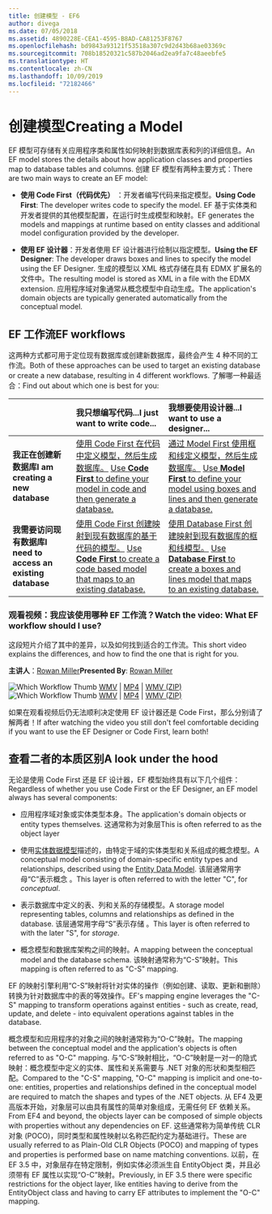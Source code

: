 ```yaml
---
title: 创建模型 - EF6
author: divega
ms.date: 07/05/2018
ms.assetid: 4890228E-CEA1-4595-B8AD-CA81253F8767
ms.openlocfilehash: bd9843a93121f53518a307c9d2d43b68ae03369c
ms.sourcegitcommit: 708b18520321c587b2046ad2ea9fa7c48aeebfe5
ms.translationtype: HT
ms.contentlocale: zh-CN
ms.lasthandoff: 10/09/2019
ms.locfileid: "72182466"
---
```

# <a name="creating-a-model"></a><span data-ttu-id="01316-102">创建模型</span><span class="sxs-lookup"><span data-stu-id="01316-102">Creating a Model</span></span>

<span data-ttu-id="01316-103">EF 模型可存储有关应用程序类和属性如何映射到数据库表和列的详细信息。</span><span class="sxs-lookup"><span data-stu-id="01316-103">An EF model stores the details about how application classes and properties map to database tables and columns.</span></span> <span data-ttu-id="01316-104">创建 EF 模型有两种主要方式：</span><span class="sxs-lookup"><span data-stu-id="01316-104">There are two main ways to create an EF model:</span></span>

- <span data-ttu-id="01316-105">**使用 Code First（代码优先）** ：开发者编写代码来指定模型。</span><span class="sxs-lookup"><span data-stu-id="01316-105">**Using Code First**: The developer writes code to specify the model.</span></span> <span data-ttu-id="01316-106">EF 基于实体类和开发者提供的其他模型配置，在运行时生成模型和映射。</span><span class="sxs-lookup"><span data-stu-id="01316-106">EF generates the models and mappings at runtime based on entity classes and additional model configuration provided by the developer.</span></span>

- <span data-ttu-id="01316-107">**使用 EF 设计器**：开发者使用 EF 设计器进行绘制以指定模型。</span><span class="sxs-lookup"><span data-stu-id="01316-107">**Using the EF Designer**: The developer draws boxes and lines to specify the model using the EF Designer.</span></span> <span data-ttu-id="01316-108">生成的模型以 XML 格式存储在具有 EDMX 扩展名的文件中。</span><span class="sxs-lookup"><span data-stu-id="01316-108">The resulting model is stored as XML in a file with the EDMX extension.</span></span> <span data-ttu-id="01316-109">应用程序域对象通常从概念模型中自动生成。</span><span class="sxs-lookup"><span data-stu-id="01316-109">The application's domain objects are typically generated automatically from the conceptual model.</span></span>

## <a name="ef-workflows"></a><span data-ttu-id="01316-110">EF 工作流</span><span class="sxs-lookup"><span data-stu-id="01316-110">EF workflows</span></span>

<span data-ttu-id="01316-111">这两种方式都可用于定位现有数据库或创建新数据库，最终会产生 4 种不同的工作流。</span><span class="sxs-lookup"><span data-stu-id="01316-111">Both of these approaches can be used to target an existing database or create a new database, resulting in 4 different workflows.</span></span>
<span data-ttu-id="01316-112">了解哪一种最适合：</span><span class="sxs-lookup"><span data-stu-id="01316-112">Find out about which one is best for you:</span></span>  

|                                           | <span data-ttu-id="01316-113">我只想编写代码...</span><span class="sxs-lookup"><span data-stu-id="01316-113">I just want to write code...</span></span>                                                                                                                   | <span data-ttu-id="01316-114">我想要使用设计器...</span><span class="sxs-lookup"><span data-stu-id="01316-114">I want to use a designer...</span></span>                                                                                                                        |
|:------------------------------------------|:-----------------------------------------------------------------------------------------------------------------------------------------------|:---------------------------------------------------------------------------------------------------------------------------------------------------|
| <span data-ttu-id="01316-115">**我正在创建新数据库**</span><span class="sxs-lookup"><span data-stu-id="01316-115">**I am creating a new database**</span></span>          | <span data-ttu-id="01316-116">[使用 Code First 在代码中定义模型，然后生成数据库。](~/ef6/modeling/code-first/workflows/new-database.md) </span><span class="sxs-lookup"><span data-stu-id="01316-116">[Use **Code First** to define your model in code and then generate a database.](~/ef6/modeling/code-first/workflows/new-database.md)</span></span>           | <span data-ttu-id="01316-117">[通过 Model First 使用框和线定义模型，然后生成数据库。](~/ef6/modeling/designer/workflows/model-first.md) </span><span class="sxs-lookup"><span data-stu-id="01316-117">[Use **Model First** to define your model using boxes and lines and then generate a database.](~/ef6/modeling/designer/workflows/model-first.md)</span></span>   |
| <span data-ttu-id="01316-118">**我需要访问现有数据库**</span><span class="sxs-lookup"><span data-stu-id="01316-118">**I need to access an existing database**</span></span> | <span data-ttu-id="01316-119">[使用 Code First 创建映射到现有数据库的基于代码的模型。](~/ef6/modeling/code-first/workflows/existing-database.md) </span><span class="sxs-lookup"><span data-stu-id="01316-119">[Use **Code First** to create a code based model that maps to an existing database.](~/ef6/modeling/code-first/workflows/existing-database.md)</span></span> | <span data-ttu-id="01316-120">[使用 Database First 创建映射到现有数据库的框和线模型。](~/ef6/modeling/designer/workflows/database-first.md) </span><span class="sxs-lookup"><span data-stu-id="01316-120">[Use **Database First** to create a boxes and lines model that maps to an existing database.](~/ef6/modeling/designer/workflows/database-first.md)</span></span> |

### <a name="watch-the-video-what-ef-workflow-should-i-use"></a><span data-ttu-id="01316-121">观看视频：我应该使用哪种 EF 工作流？</span><span class="sxs-lookup"><span data-stu-id="01316-121">Watch the video: What EF workflow should I use?</span></span>

<span data-ttu-id="01316-122">这段短片介绍了其中的差异，以及如何找到适合的工作流。</span><span class="sxs-lookup"><span data-stu-id="01316-122">This short video explains the differences, and how to find the one that is right for you.</span></span>

<span data-ttu-id="01316-123">**主讲人**：[Rowan Miller](https://romiller.com/)</span><span class="sxs-lookup"><span data-stu-id="01316-123">**Presented By**: [Rowan Miller](https://romiller.com/)</span></span>

<span data-ttu-id="01316-124">![Which Workflow Thumb](../media/whichworkflow-thumb.png) [WMV](https://download.microsoft.com/download/8/F/8/8F81F4CD-3678-4229-8D79-0C63FFA3C595/HDI_ITPro_Technet_winvideo_ChoseYourWorkflow.wmv) | [MP4](https://download.microsoft.com/download/8/F/8/8F81F4CD-3678-4229-8D79-0C63FFA3C595/HDI_ITPro_Technet_mp4video_ChoseYourWorkflow.m4v) | [WMV (ZIP)](https://download.microsoft.com/download/8/F/8/8F81F4CD-3678-4229-8D79-0C63FFA3C595/HDI_ITPro_Technet_winvideo_ChoseYourWorkflow.zip)</span><span class="sxs-lookup"><span data-stu-id="01316-124">![Which Workflow Thumb](../media/whichworkflow-thumb.png) [WMV](https://download.microsoft.com/download/8/F/8/8F81F4CD-3678-4229-8D79-0C63FFA3C595/HDI_ITPro_Technet_winvideo_ChoseYourWorkflow.wmv) | [MP4](https://download.microsoft.com/download/8/F/8/8F81F4CD-3678-4229-8D79-0C63FFA3C595/HDI_ITPro_Technet_mp4video_ChoseYourWorkflow.m4v) | [WMV (ZIP)](https://download.microsoft.com/download/8/F/8/8F81F4CD-3678-4229-8D79-0C63FFA3C595/HDI_ITPro_Technet_winvideo_ChoseYourWorkflow.zip)</span></span>

<span data-ttu-id="01316-125">如果在观看视频后仍无法顺利决定使用 EF 设计器还是 Code First，那么分别请了解两者！</span><span class="sxs-lookup"><span data-stu-id="01316-125">If after watching the video you still don't feel comfortable deciding if you want to use the EF Designer or Code First, learn both!</span></span>

## <a name="a-look-under-the-hood"></a><span data-ttu-id="01316-126">查看二者的本质区别</span><span class="sxs-lookup"><span data-stu-id="01316-126">A look under the hood</span></span>

<span data-ttu-id="01316-127">无论是使用 Code First 还是 EF 设计器，EF 模型始终具有以下几个组件：</span><span class="sxs-lookup"><span data-stu-id="01316-127">Regardless of whether you use Code First or the EF Designer, an EF model always has several components:</span></span>

- <span data-ttu-id="01316-128">应用程序域对象或实体类型本身。</span><span class="sxs-lookup"><span data-stu-id="01316-128">The application's domain objects or entity types themselves.</span></span> <span data-ttu-id="01316-129">这通常称为对象层</span><span class="sxs-lookup"><span data-stu-id="01316-129">This is often referred to as the object layer</span></span>

- <span data-ttu-id="01316-130">使用[实体数据模型](~/ef6/resources/glossary.md#entity-data-model)描述的，由特定于域的实体类型和关系组成的概念模型。</span><span class="sxs-lookup"><span data-stu-id="01316-130">A conceptual model consisting of domain-specific entity types and relationships, described using the [Entity Data Model](~/ef6/resources/glossary.md#entity-data-model).</span></span> <span data-ttu-id="01316-131">该层通常用字母“C”表示概念  。</span><span class="sxs-lookup"><span data-stu-id="01316-131">This layer is often referred to with the letter "C", for _conceptual_.</span></span>

- <span data-ttu-id="01316-132">表示数据库中定义的表、列和关系的存储模型。</span><span class="sxs-lookup"><span data-stu-id="01316-132">A storage model representing tables, columns and relationships as defined in the database.</span></span> <span data-ttu-id="01316-133">该层通常用字母“S”表示存储  。</span><span class="sxs-lookup"><span data-stu-id="01316-133">This layer is often referred to with the later "S", for _storage_.</span></span>  

- <span data-ttu-id="01316-134">概念模型和数据库架构之间的映射。</span><span class="sxs-lookup"><span data-stu-id="01316-134">A mapping between the conceptual model and the database schema.</span></span> <span data-ttu-id="01316-135">该映射通常称为“C-S”映射。</span><span class="sxs-lookup"><span data-stu-id="01316-135">This mapping is often referred to as "C-S" mapping.</span></span>

<span data-ttu-id="01316-136">EF 的映射引擎利用“C-S”映射将针对实体的操作（例如创建、读取、更新和删除）转换为针对数据库中的表的等效操作。</span><span class="sxs-lookup"><span data-stu-id="01316-136">EF's mapping engine leverages the "C-S" mapping to transform operations against entities - such as create, read, update, and delete - into equivalent operations against tables in the database.</span></span>

<span data-ttu-id="01316-137">概念模型和应用程序的对象之间的映射通常称为“O-C”映射。</span><span class="sxs-lookup"><span data-stu-id="01316-137">The mapping between the conceptual model and the application's objects is often referred to as "O-C" mapping.</span></span> <span data-ttu-id="01316-138">与“C-S”映射相比，“O-C”映射是一对一的隐式映射：概念模型中定义的实体、属性和关系需要与 .NET 对象的形状和类型相匹配。</span><span class="sxs-lookup"><span data-stu-id="01316-138">Compared to the "C-S" mapping, "O-C" mapping is implicit and one-to-one: entities, properties and relationships defined in the conceptual model are required to match the shapes and types of the .NET objects.</span></span> <span data-ttu-id="01316-139">从 EF4 及更高版本开始，对象层可以由具有属性的简单对象组成，无需任何 EF 依赖关系。</span><span class="sxs-lookup"><span data-stu-id="01316-139">From EF4 and beyond, the objects layer can be composed of simple objects with properties without any dependencies on EF.</span></span> <span data-ttu-id="01316-140">这些通常称为简单传统 CLR 对象 (POCO)，同时类型和属性映射以名称匹配约定为基础进行。</span><span class="sxs-lookup"><span data-stu-id="01316-140">These are usually referred to as Plain-Old CLR Objects (POCO) and mapping of types and properties is performed base on name matching conventions.</span></span> <span data-ttu-id="01316-141">以前，在 EF 3.5 中，对象层存在特定限制，例如实体必须派生自 EntityObject 类，并且必须带有 EF 属性以实现“O-C”映射。</span><span class="sxs-lookup"><span data-stu-id="01316-141">Previously, in EF 3.5 there were specific restrictions for the object layer, like entities having to derive from the EntityObject class and having to carry EF attributes to implement the "O-C" mapping.</span></span>
